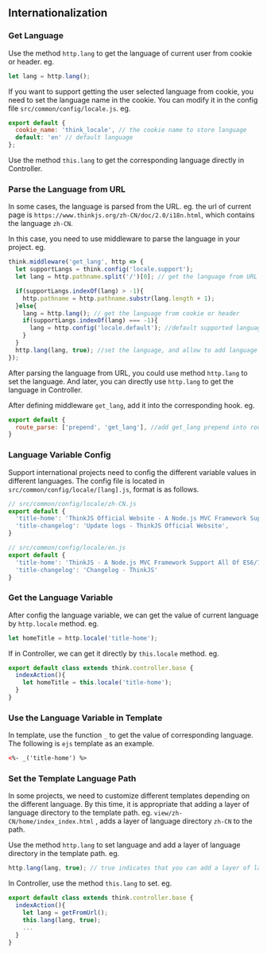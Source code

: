 ## Internationalization

### Get Language

Use the method `http.lang` to get the language of current user from cookie or header. eg.

```js
let lang = http.lang();
```

If you want to support getting the user selected language from cookie, you need to set the language name in the cookie. You can modify it in the config file `src/common/config/locale.js`. eg.

```js
export default {
  cookie_name: 'think_locale', // the cookie name to store language
  default: 'en' // default language
};
```

Use the method `this.lang` to get the corresponding language directly in Controller.

### Parse the Language from URL

In some cases, the language is parsed from the URL. eg. the url of current page is `https://www.thinkjs.org/zh-CN/doc/2.0/i18n.html`, which contains the language `zh-CN`.

In this case, you need to use middleware to parse the language in your project. eg.

```js
think.middleware('get_lang', http => {
  let supportLangs = think.config('locale.support');
  let lang = http.pathname.split('/')[0]; // get the language from URL

  if(supportLangs.indexOf(lang) > -1){
    http.pathname = http.pathname.substr(lang.length + 1);
  }else{
    lang = http.lang(); // get the language from cookie or header
    if(supportLangs.indexOf(lang) === -1){
      lang = http.config('locale.default'); //default supported language
    }
  }
  http.lang(lang, true); //set the language, and allow to add language directory into the template path
});
```

After parsing the language from URL, you could use method `http.lang` to set the language. And later, you can directly use  `http.lang` to get the language in Controller.

After defining middleware `get_lang`, add it into the corresponding hook. eg.

```js
export default {
  route_parse: ['prepend', 'get_lang'], //add get_lang prepend into route_parse hook
}
```

### Language Variable Config

Support international projects need to config the different variable values in different languages. The config file is located in `src/common/config/locale/[lang].js`, format is as follows.

```js
// src/common/config/locale/zh-CN.js
export default {
  'title-home': 'ThinkJS Official Website - A Node.js MVC Framework Support All Of ES6/7 Features',
  'title-changelog': 'Update logs - ThinkJS Official Website',
}
```

```js
// src/common/config/locale/en.js
export default {
  'title-home': 'ThinkJS - A Node.js MVC Framework Support All Of ES6/7 Features',
  'title-changelog': 'Changelog - ThinkJS'
}
```

### Get the Language Variable

After config the language variable, we can get the value of current language by `http.locale` method. eg. 

```js
let homeTitle = http.locale('title-home');
```

If in Controller,  we can get it directly by `this.locale` method. eg.

```js
export default class extends think.controller.base {
  indexAction(){
    let homeTitle = this.locale('title-home');
  }
}
```

### Use the Language Variable in Template 

In template, use the function `_` to get the value of corresponding language. The following is `ejs` template as an example.

```html
<%- _('title-home') %>
```

### Set the Template Language Path

In some projects, we need to customize different templates depending on the different language. By this time, it is appropriate that adding a layer of language directory to the template path. eg. `view/zh-CN/home/index_index.html` , adds a layer of language directory `zh-CN` to the path.

Use the method `http.lang` to set language and add a layer of language directory in the template path. eg.

```js
http.lang(lang, true); // true indicates that you can add a layer of language directory in the template path
```

In Controller, use the method `this.lang` to set. eg.

```js
export default class extends think.controller.base {
  indexAction(){
    let lang = getFromUrl();
    this.lang(lang, true);
    ...
  }
}
```

